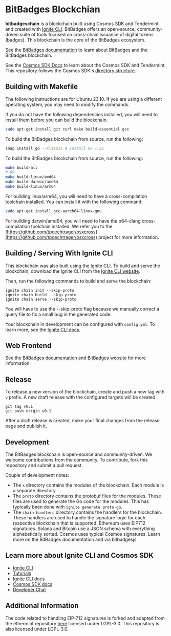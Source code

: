 # BitBadges Blockchian

**bitbadgeschain** is a blockchain built using Cosmos SDK and Tendermint and created with [Ignite CLI](https://ignite.com/cli). BitBadges offers an open-source, community-driven suite of tools focused on cross-chain issuance of digital tokens (badges). This blockchain is the core of the BitBadges ecosystem.

See the [BitBadges documentation](https://docs.bitbadges.io/overview) to learn about BitBadges and the BitBadges blockchain.

See the [Cosmos SDK Docs](https://docs.cosmos.network) to learn about the Cosmos SDK and Tendermint. This repository
follows the Cosmos SDK's [directory structure](https://docs.cosmos.network/master/building-modules/module-manager.html#directory-structure).

## Building with Makefile

The following instructions are for Ubuntu 23.10. If you are using a different operating system, you may need to modify the commands.

If you do not have the following dependencies installed, you will need to install them before you can build the blockchain.

```bash
sudo apt-get install git curl make build-essential gcc
```

To build the BitBadges blockchain from source, run the following:

```bash
snap install go --classic # Install Go 1.21
```

To build the BitBadges blockchain from source, run the following:

```bash
make build-all
# OR
make build-linux/amd64
make build-darwin/amd64
make build-linux/arm64
```

For building linux/arm64, you will need to have a cross-compilation toolchain installed. You can install it with the following command:

```bash
sudo apt-get install gcc-aarch64-linux-gnu
```

For building darwin/amd64, you will need to have the o64-clang cross-compilation toolchain installed. We refer you to the [https://github.com/tpoechtrager/osxcross](https://github.com/tpoechtrager/osxcross) project for more information.

## Building / Serving With Ignite CLI

This blockchain was also built using the Ignite CLI. To build and serve the blockchain, download the Ignite CLI from the [Ignite CLI website](https://ignite.com/cli).

Then, run the following commands to build and serve the blockchain:

```
ignite chain init --skip-proto
ignite chain build --skip-proto
ignite chain serve --skip-proto
```

You will have to use the --skip-proto flag because we manually correct a query file to fix a small bug in the generated code.

Your blockchain in development can be configured with `config.yml`. To learn more, see the [Ignite CLI docs](https://docs.ignite.com).

## Web Frontend

See the [BitBadges documentation](https://docs.bitbadges.io/overview) and [BitBadges website](https://bitbadges.io) for more information.

## Release

To release a new version of the blockchain, create and push a new tag with `v` prefix. A new draft release with the configured targets will be created.

```
git tag v0.1
git push origin v0.1
```

After a draft release is created, make your final changes from the release page and publish it.

## Development

The BitBadges blockchain is open-source and community-driven. We welcome contributions from the community. To contribute, fork this repository and submit a pull request.

Couple of development notes:

-   The `x` directory contains the modules of the blockchain. Each module is a separate directory.
-   The `proto` directory contains the protobuf files for the modules. These files are used to generate the Go code for the modules. This has typically been done with `ignite generate proto-go`.
-   The `chain-handlers` directory contains the handlers for the blockchain. These handlers are used to handle the signature logic for each respective blockchain that is supported. Ethereum uses EIP712 signatures. Solana and Bitcoin use a JSON schema with everything alphabetically sorted. Cosmos uses typical Cosmos signatures. Learn more on the BitBadges documentation and via bitbadgesjs.

## Learn more about Ignite CLI and Cosmos SDK

-   [Ignite CLI](https://ignite.com/cli)
-   [Tutorials](https://docs.ignite.com/guide)
-   [Ignite CLI docs](https://docs.ignite.com)
-   [Cosmos SDK docs](https://docs.cosmos.network)
-   [Developer Chat](https://discord.gg/ignite)

## Additional Information

The code related to handling EIP-712 signatures is forked and adapted from the ethermint repository [here](https://github.com/evmos/ethermint)
licensed under LGPL-3.0. This repository is also licensed under LGPL-3.0.


